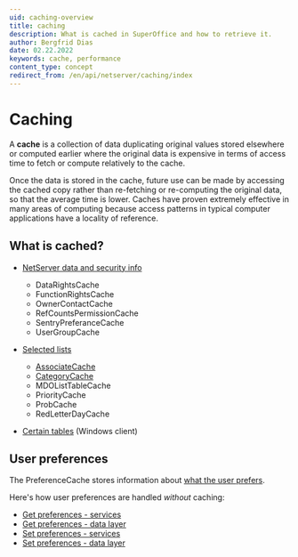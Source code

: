 ```yaml
---
uid: caching-overview
title: caching
description: What is cached in SuperOffice and how to retrieve it.
author: Bergfrid Dias
date: 02.22.2022
keywords: cache, performance
content_type: concept
redirect_from: /en/api/netserver/caching/index
---
```


# Caching

A **cache** is a collection of data duplicating original values stored elsewhere or computed earlier where the original data is expensive in terms of access time to fetch or compute relatively to the cache.

Once the data is stored in the cache, future use can be made by accessing the cached copy rather than re-fetching or re-computing the original data, so that the average time is lower. Caches have proven extremely effective in many areas of computing because access patterns in typical computer applications have a locality of reference.

## What is cached?

* [NetServer data and security info][2]
  * DataRightsCache
  * FunctionRightsCache
  * OwnerContactCache
  * RefCountsPermissionCache
  * SentryPreferanceCache
  * UserGroupCache

* [Selected lists][3]
  * [AssociateCache][4]
  * [CategoryCache][5]
  * MDOListTableCache
  * PriorityCache
  * ProbCache
  * RedLetterDayCache

* [Certain tables][1] (Windows client)

## User preferences

The PreferenceCache stores information about [what the user prefers][6].

Here's how user preferences are handled *without* caching:

* [Get preferences - services][11]
* [Get preferences - data layer][13]
* [Set preferences - services][12]
* [Set preferences - data layer][14]

<!-- Referenced links -->
[1]: cached-tables.md
[2]: superoffice-crm-security.md
[3]: superoffice-crm-cache.md
[4]: associate-cache.md
[5]: category-cache.md
[6]: ../../admin/user-preferences/howto/index.md
[11]: ../web-services/howto/user-preferences/get-preferences-preferenceagent.md
[12]: ../web-services/howto/user-preferences/set-preferences-preferenceagent.md
[13]: ../entities/howto/user-preferences/get-preferences-sopreference.md
[14]: ../entities/howto/user-preferences/set-preferences-sopreference.md
